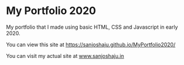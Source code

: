 # My Portfolio 2020
My portfolio that I made using basic HTML, CSS and Javascript in early 2020.

You can view this site at https://sanjoshaju.github.io/MyPortfolio2020/

You can visit my actual site at www.sanjoshaju.in
